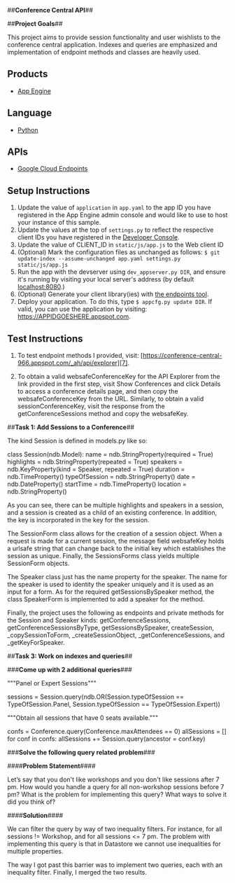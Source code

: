 ##**Conference Central API**##

##**Project Goals**##

This project aims to provide session functionality and user wishlists to the conference central application. Indexes and queries are emphasized and
implementation of endpoint methods and classes are heavily used.

## Products
- [App Engine][1]

## Language
- [Python][2]

## APIs
- [Google Cloud Endpoints][3]

## Setup Instructions
1. Update the value of `application` in `app.yaml` to the app ID you
   have registered in the App Engine admin console and would like to use to host
   your instance of this sample.
2. Update the values at the top of `settings.py` to
   reflect the respective client IDs you have registered in the
   [Developer Console][4].
3. Update the value of CLIENT_ID in `static/js/app.js` to the Web client ID
4. (Optional) Mark the configuration files as unchanged as follows:
   `$ git update-index --assume-unchanged app.yaml settings.py static/js/app.js`
5. Run the app with the devserver using `dev_appserver.py DIR`, and ensure it's running by visiting your local server's address (by default [localhost:8080][5].)
6. (Optional) Generate your client library(ies) with [the endpoints tool][6].
7. Deploy your application. To do this, type `$ appcfg.py update DIR`. If valid,
you can use the application by visiting: https://APPIDGOESHERE.appspot.com.

## Test Instructions

1. To test endpoint methods I provided, visit:
[https://conference-central-966.appspot.com/_ah/api/explorer][7].

2. To obtain a valid websafeConferenceKey for the API Explorer from the link
provided in the first step, visit Show Conferences and click Details to access a conference details page, and then copy the websafeConferenceKey from the URL. Similarly, to obtain a valid sessionConferenceKey, visit the response from the getConferenceSessions method and copy the websafeKey.

##**Task 1: Add Sessions to a Conference**##

The kind Session is defined in models.py like so:

class Session(ndb.Model):
    name = ndb.StringProperty(required = True)
    highlights = ndb.StringProperty(repeated = True)
    speakers = ndb.KeyProperty(kind = Speaker, repeated = True)
    duration = ndb.TimeProperty()
    typeOfSession = ndb.StringProperty()
    date = ndb.DateProperty()
    startTime = ndb.TimeProperty()
    location = ndb.StringProperty()

As you can see, there can be multiple highlights and speakers in a session,
and a session is created as a child of an existing conference. In addition, the key is incorporated in the key for the session.

The SessionForm class allows for the creation of a session object. When a request is made for a current session, the message field websafeKey holds a urlsafe string that can change back to the initial key which establishes the session as unique. Finally, the SessionsForms class yields multiple SessionForm objects.

The Speaker class just has the name property for the speaker. The name for the speaker is used to identity the speaker uniquely and it is used as an input for a form. As for the required getSessionsBySpeaker method, the class SpeakerForm is implemented to add a speaker for the method.

Finally, the project uses the following as endpoints and private methods for the Session and Speaker kinds: getConferenceSessions, getConferenceSessionsByType, getSessionsBySpeaker, createSession,  _copySessionToForm, _createSessionObject, _getConferenceSessions, and _getKeyForSpeaker.

##**Task 3: Work on indexes and queries**##

###**Come up with 2 additional queries**###

"""Panel or Expert Sessions"""

sessions = Session.query(ndb.OR(Session.typeOfSession == TypeOfSession.Panel,
                         Session.typeOfSession == TypeOfSession.Expert))

"""Obtain all sessions that have 0 seats available."""

confs = Conference.query(Conference.maxAttendees == 0)
allSessions = []
for conf in confs:
    allSessions += Session.query(ancestor = conf.key)

###**Solve the following query related problem**###

####**Problem Statement**####

Let’s say that you don't like workshops and you don't like sessions after 7 pm. How would you handle a query for all non-workshop sessions before 7 pm? What is the problem for implementing this query? What ways to solve it did you think
of?

####**Solution**####

We can filter the query by way of two inequality filters. For instance, for
all sessions != Workshop, and for all sessions <= 7 pm. The problem with implementing this query is that in Datastore we cannot use inequalities for multiple properties.

The way I got past this barrier was to implement two queries, each with an inequality filter. Finally, I merged the two results.

[1]: https://developers.google.com/appengine
[2]: http://python.org
[3]: https://developers.google.com/appengine/docs/python/endpoints/
[4]: https://console.developers.google.com/
[5]: https://localhost:8080/
[6]: https://developers.google.com/appengine/docs/python/endpoints/endpoints_tool
[7]: https://conference-central-966.appspot.com/_ah/api/explorer
